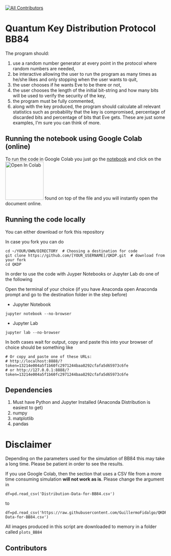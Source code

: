 [![All Contributors](https://img.shields.io/github/all-contributors/GuillermoFidalgo/QKDP?color=ee8449&style=flat-square)](#contributors)


# Quantum Key Distribution Protocol BB84 
The program should:
1. use a random number generator at every point in the protocol where random numbers are needed,
2. be interactive allowing the user to run the program as many times as he/she likes and only stopping when the user wants to quit,
3. the user chooses if he wants Eve to be there or not,
4. the user chooses the length of the initial bit-string and how many bits will be used to verify the security of the key,
5. the program must be fully commented,
6. along with the key produced, the program should calculate all relevant statistics such as probability that the key is compromised, percentage of discarded bits and percentage of bits that Eve gets. These are just some examples, I'm sure you can think of more.


## Running the notebook using Google Colab (online)

To run the code in Google Colab you just go the [notebook](https://github.com/GuillermoFidalgo/QKDP/blob/master/BB84.ipynb) and click on the <img src="https://github.com/GuillermoFidalgo/Python-for-STEM-Teachers-Workshop/blob/master/colab-button.png" alt="Open In Colab" width="120"/> found on top of the file and you will instantly open the document online.


## Running the code locally
You can either download or fork this repository

In case you fork you can do

```shell
cd ~/YOUR/OWN/DIRECTORY  # Choosing a destination for code
git clone https://github.com/[YOUR_USERNAME]/QKDP.git  # download from your fork
cd QKDP
```


In order to use the code with Juyper Notebooks or Jupyter Lab do one of the following

Open the terminal of your choice (if you have Anaconda open Anaconda prompt and go to the destination folder in the step before)
- Jupyter Notebook

```shell
jupyter notebook --no-browser
```

- Jupyter Lab

```shell
jupyter lab --no-browser
```


In both cases wait for output, copy and paste this into your browser of choice
 should be something like
```shell
# Or copy and paste one of these URLs:
# http://localhost:8888/?token=13214e004a5f1b60fc2971244baa8292cfafa5d65973c6fe
# or http://127.0.0.1:8888/?token=13214e004a5f1b60fc2971244baa8292cfafa5d65973c6fe
```


## Dependencies
1. Must have Python and Jupyter Installed (Anaconda Distribution is easiest to get)
2. numpy
3. matplotlib
4. pandas


# Disclaimer
Depending on the parameters used for the simulation of BB84 this may take a long time. Please be patient in order to see the results.

If you use Google Colab, then the section that uses a CSV file from a more time consuming simulation **will not work as is**.
Please change the argument in

```
df=pd.read_csv('Distribution-Data-for-BB84.csv')
```
to
```
df=pd.read_csv('https://raw.githubusercontent.com/GuillermoFidalgo/QKDP/master/Distribution-Data-for-BB84.csv')
```

All images produced in this script are downloaded to memory in a folder called `plots_BB84`


## Contributors

<!-- ALL-CONTRIBUTORS-LIST:START - Do not remove or modify this section -->
<!-- prettier-ignore-start -->
<!-- markdownlint-disable -->

<!-- markdownlint-restore -->
<!-- prettier-ignore-end -->

<!-- ALL-CONTRIBUTORS-LIST:END -->
